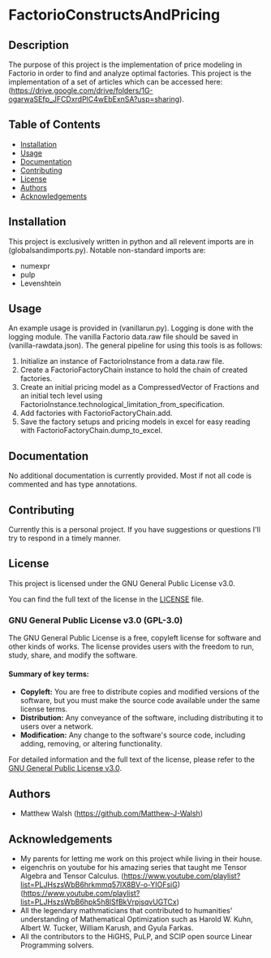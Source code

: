 # FactorioConstructsAndPricing
 
## Description
The purpose of this project is the implementation of price modeling in Factorio in order to find and analyze optimal factories. This project is the implementation of a set of articles which can be accessed here: (https://drive.google.com/drive/folders/1G-ogarwaSEfp_JFCDxrdPlC4wEbExnSA?usp=sharing).

## Table of Contents
- [Installation](#installation)
- [Usage](#usage)
- [Documentation](#documentation)
- [Contributing](#contributing)
- [License](#license)
- [Authors](#authors)
- [Acknowledgements](#acknowledgements)

## Installation
This project is exclusively written in python and all relevent imports are in (globalsandimports.py). Notable non-standard imports are:
 - numexpr
 - pulp
 - Levenshtein

## Usage
An example usage is provided in (vanillarun.py). Logging is done with the logging module. The vanilla Factorio data.raw file should be saved in (vanilla-rawdata.json). The general pipeline for using this tools is as follows:
1. Initialize an instance of FactorioInstance from a data.raw file.
2. Create a FactorioFactoryChain instance to hold the chain of created factories.
3. Create an initial pricing model as a CompressedVector of Fractions and an initial tech level using FactorioInstance.technological_limitation_from_specification.
4. Add factories with FactorioFactoryChain.add.
5. Save the factory setups and pricing models in excel for easy reading with FactorioFactoryChain.dump_to_excel.

## Documentation
No additional documentation is currently provided. Most if not all code is commented and has type annotations.

## Contributing
Currently this is a personal project. If you have suggestions or questions I'll try to respond in a timely manner.

## License
This project is licensed under the GNU General Public License v3.0.

You can find the full text of the license in the [LICENSE](LICENSE) file.

### GNU General Public License v3.0 (GPL-3.0)

The GNU General Public License is a free, copyleft license for software and other kinds of works. The license provides users with the freedom to run, study, share, and modify the software.

#### Summary of key terms:
- **Copyleft:** You are free to distribute copies and modified versions of the software, but you must make the source code available under the same license terms.
- **Distribution:** Any conveyance of the software, including distributing it to users over a network.
- **Modification:** Any change to the software's source code, including adding, removing, or altering functionality.

For detailed information and the full text of the license, please refer to the [GNU General Public License v3.0](https://www.gnu.org/licenses/gpl-3.0.html).

## Authors
 - Matthew Walsh (https://github.com/Matthew-J-Walsh)

## Acknowledgements
 - My parents for letting me work on this project while living in their house.
 - eigenchris on youtube for his amazing series that taught me Tensor Algebra and Tensor Calculus. (https://www.youtube.com/playlist?list=PLJHszsWbB6hrkmmq57lX8BV-o-YIOFsiG) (https://www.youtube.com/playlist?list=PLJHszsWbB6hpk5h8lSfBkVrpjsqvUGTCx)
 - All the legendary mathmaticians that contributed to humanities' understanding of Mathematical Optimization such as Harold W. Kuhn, Albert W. Tucker, William Karush, and Gyula Farkas.
 - All the contributors to the HiGHS, PuLP, and SCIP open source Linear Programming solvers.
